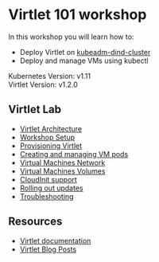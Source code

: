 # Virtlet 101 workshop

In this workshop you will learn how to:

* Deploy Virtlet on [kubeadm-dind-cluster](https://github.com/kubernetes-sigs/kubeadm-dind-cluster)
* Deploy and manage VMs using kubectl

Kubernetes Version: v1.11  
Virtlet Version: v1.2.0

## Virtlet Lab

* [Virtlet Architecture](labs/architecture.md)
* [Workshop Setup](labs/workshop-setup.md)
* [Provisioning Virtlet](labs/provision-virtlet.md)
* [Creating and managing VM pods](labs/creating-and-managing-pods.md)
* [Virtual Machines Network](labs/network.md)
* [Virtual Machines Volumes](labs/volumes.md)
* [CloudInit support](labs/cloud-init.md)
* [Rolling out updates](labs/rolling-out-updates.md)
* [Troubleshooting](labs/troubleshooting.md)


## Resources

* [Virtlet documentation](https://github.com/Mirantis/virtlet/tree/master/docs)
* [Virtlet Blog Posts](https://www.mirantis.com/tag/virtlet/)
